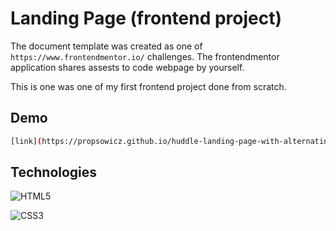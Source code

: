 # Landing Page (frontend project)

The document template was created as one of ```https://www.frontendmentor.io/``` challenges. The frontendmentor application shares assests to code webpage by yourself.
 
This is one was one of my first frontend project done from scratch. 

## Demo

```bash
[link](https://propsowicz.github.io/huddle-landing-page-with-alternating-feature-blocks-master/)
```

## Technologies

![HTML5](https://img.shields.io/badge/html5-%23E34F26.svg?style=for-the-badge&logo=html5&logoColor=white)

![CSS3](https://img.shields.io/badge/css3-%231572B6.svg?style=for-the-badge&logo=css3&logoColor=white)
